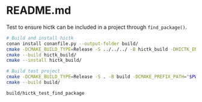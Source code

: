 # README.md

Test to ensure hictk can be included in a project through `find_package()`.

```bash
# Build and install hictk
conan install conanfile.py --output-folder build/
cmake -DCMAKE_BUILD_TYPE=Release -S ../../../ -B hictk_build -DHICTK_ENABLE_TESTING=OFF -DHICTK_BUILD_TOOLS=OFF -DCMAKE_PREFIX_PATH="$PWD/build" -DCMAKE_INSTALL_PREFIX=hictk_install
cmake --build hictk_build/
cmake --install hictk_build/

# Build test project
cmake -DCMAKE_BUILD_TYPE=Release -S . -B build -DCMAKE_PREFIX_PATH="$PWD/build;$PWD/hictk_install/lib/cmake/hictk/"
cmake --build build/

build/hictk_test_find_package
```
